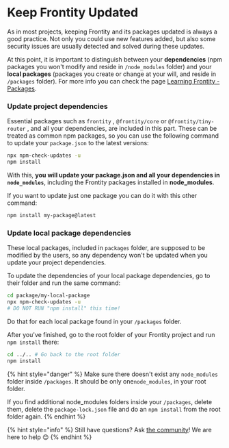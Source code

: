 # Keep Frontity Updated

As in most projects, keeping Frontity and its packages updated is always a good practice. Not only you could use new features added, but also some security issues are usually detected and solved during these updates.

At this point, it is important to distinguish between your **dependencies** \(npm packages you won't modify and reside in `/node_modules` folder\) and your **local packages** \(packages you create or change at your will, and reside in `/packages` folder\). For more info you can check the page [Learning Frontity - Packages](../learning-frontity/packages.md).

### Update project dependencies

Essential packages such as `frontity` ,  `@frontity/core`  or  `@frontity/tiny-router` ,  and all your dependencies, are included in this part. These can be treated as common npm packages, so you can use the following command to update your `package.json` to the latest versions:

```bash
npx npm-check-updates -u
npm install
```

With this, **you will update your package.json and all your dependencies in `node_modules`**, including the Frontity packages installed in **node\_modules**.

If you want to update just one package you can do it with this other command:

```bash
npm install my-package@latest
```

### Update local package dependencies

These local packages, included in `packages` folder, are supposed to be modified by the users, so any dependency won't be updated when you update your project dependencies.

To update the dependencies of your local package dependencies, go to their folder and run the same command:

```bash
cd package/my-local-package
npx npm-check-updates -u
# DO NOT RUN "npm install" this time!
```

Do that for each local package found in your `/packages` folder.

After you've finished, go to the root folder of your Frontity project and run `npm install` there:

```bash
cd ../.. # Go back to the root folder
npm install
```

{% hint style="danger" %}
Make sure there doesn't exist any `node_modules` folder inside `/packages`. It should be only one`node_modules`, in your root folder.

If you find additional node\_modules folders inside your `/packages`, delete them, delete the `package-lock.json` file and do an `npm install` from the root folder again.
{% endhint %}



{% hint style="info" %}
Still have questions? Ask [the community](https://community.frontity.org/)! We are here to help 😊
{% endhint %}

